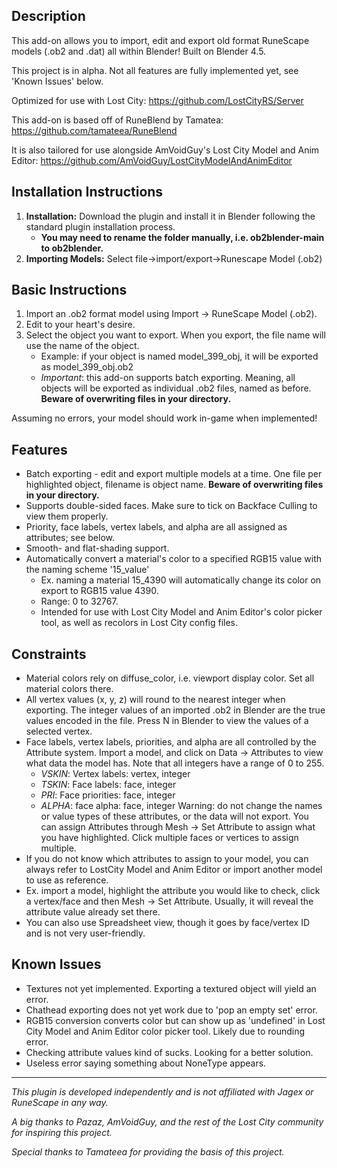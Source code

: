 ## Description
This add-on allows you to import, edit and export old format RuneScape models (.ob2 and .dat) all within Blender!
Built on Blender 4.5.

This project is in alpha. Not all features are fully implemented yet, see 'Known Issues' below.

Optimized for use with Lost City: https://github.com/LostCityRS/Server
 
This add-on is based off of RuneBlend by Tamatea: https://github.com/tamateea/RuneBlend
 
It is also tailored for use alongside AmVoidGuy's Lost City Model and Anim Editor: https://github.com/AmVoidGuy/LostCityModelAndAnimEditor

## Installation Instructions
1. **Installation:** Download the plugin and install it in Blender following the standard plugin installation process.
   * **You may need to rename the folder manually, i.e. ob2blender-main to ob2blender.**
3. **Importing Models:** Select file->import/export->Runescape Model (.ob2)

## Basic Instructions
1. Import an .ob2 format model using Import -> RuneScape Model (.ob2).
2. Edit to your heart's desire.
3. Select the object you want to export. When you export, the file name will use the name of the object.
	* Example: if your object is named model_399_obj, it will be exported as model_399_obj.ob2
	* *Important*: this add-on supports batch exporting. Meaning, all objects will be exported as individual .ob2 files, named as before. **Beware of overwriting files in your directory.**

Assuming no errors, your model should work in-game when implemented!

## Features
* Batch exporting - edit and export multiple models at a time. One file per highlighted object, filename is object name. **Beware of overwriting files in your directory.**
* Supports double-sided faces. Make sure to tick on Backface Culling to view them properly.
* Priority, face labels, vertex labels, and alpha are all assigned as attributes; see below.
* Smooth- and flat-shading support.
* Automatically convert a material's color to a specified RGB15 value with the naming scheme '15_value'
	* Ex. naming a material 15_4390 will automatically change its color on export to RGB15 value 4390.
	* Range: 0 to 32767.
	* Intended for use with Lost City Model and Anim Editor's color picker tool, as well as recolors in Lost City config files.

## Constraints
* Material colors rely on diffuse_color, i.e. viewport display color. Set all material colors there.
* All vertex values (x, y, z) will round to the nearest integer when exporting. The integer values of an imported .ob2 in Blender are the true values encoded in the file. 
	Press N in Blender to view the values of a selected vertex.
* Face labels, vertex labels, priorities, and alpha are all controlled by the Attribute system.
	Import a model, and click on Data -> Attributes to view what data the model has. Note that all integers have a range of 0 to 255.
	* *VSKIN*: Vertex labels: vertex, integer
	* *TSKIN*: Face labels: face, integer
	* *PRI*: Face priorities: face, integer
	* *ALPHA*: face alpha: face, integer
	Warning: do not change the names or value types of these attributes, or the data will not export.
	You can assign Attributes through Mesh -> Set Attribute to assign what you have highlighted. Click multiple faces or vertices to assign multiple.
* If you do not know which attributes to assign to your model, you can always refer to LostCity Model and Anim Editor or import another model to use as reference.
* Ex. import a model, highlight the attribute you would like to check, click a vertex/face and then Mesh -> Set Attribute. Usually, it will reveal the attribute value already set there.
* You can also use Spreadsheet view, though it goes by face/vertex ID and is not very user-friendly.

## Known Issues
* Textures not yet implemented. Exporting a textured object will yield an error.
* Chathead exporting does not yet work due to 'pop an empty set' error.
* RGB15 conversion converts color but can show up as 'undefined' in Lost City Model and Anim Editor color picker tool. Likely due to rounding error.
* Checking attribute values kind of sucks. Looking for a better solution.
* Useless error saying something about NoneType appears.

---

*This plugin is developed independently and is not affiliated with Jagex or RuneScape in any way.*

*A big thanks to Pazaz, AmVoidGuy, and the rest of the Lost City community for inspiring this project.*

*Special thanks to Tamateea for providing the basis of this project.*




